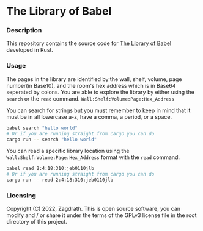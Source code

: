 # The Library of Babel

### Description
This repository contains the source code for [The Library of Babel](https://en.wikipedia.org/wiki/The_Library_of_Babel) developed in Rust.

### Usage
The pages in the library are identified by the wall, shelf, volume, page number(in Base10), and the room's hex address which is in Base64 seperated by colons. You are able to explore the library by either using the `search` or the `read` command.
`Wall:Shelf:Volume:Page:Hex_Address`

You can search for strings but you must remember to keep in mind that it must be in all lowercase a-z, have a comma, a period, or a space.
```sh
babel search "hello world"
# Or if you are running straight from cargo you can do
cargo run -- search "hello world"
```

You can read a specific library location using the `Wall:Shelf:Volume:Page:Hex_Address` format with the `read` command.
```sh
babel read 2:4:18:310:jeb0110jlb
# Or if you are running straight from cargo you can do
cargo run -- read 2:4:18:310:jeb0110jlb
```

### Licensing
Copyright (C) 2022, Zagdrath. This is open source software, you can modify and / or share it under the terms of the GPLv3 license file in the root directory of this project.
